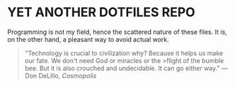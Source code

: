 YET ANOTHER DOTFILES REPO
========
Programming is not my field, hence the scattered nature of these files. It is, on the other hand, a pleasant way to avoid actual work. 

>"Technology is crucial to civilization why? Because it helps us make our fate. We don't need God or miracles or the >flight of the bumble bee. But it is also crouched and undecidable. It can go either way." — Don DeLillo, _Cosmopolis_
